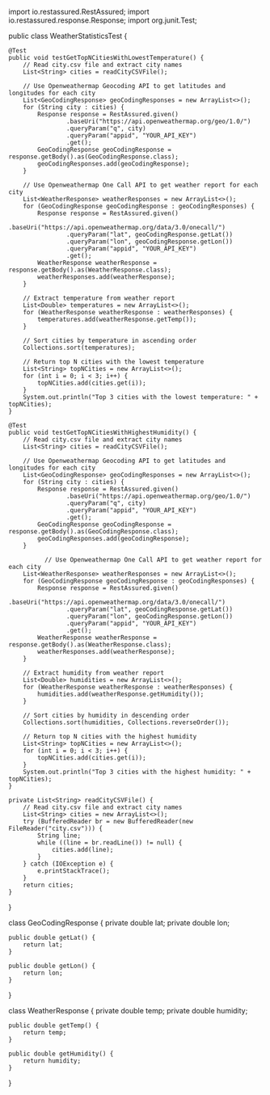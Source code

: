 import io.restassured.RestAssured;
import io.restassured.response.Response;
import org.junit.Test;

public class WeatherStatisticsTest {

    @Test
    public void testGetTopNCitiesWithLowestTemperature() {
        // Read city.csv file and extract city names
        List<String> cities = readCityCSVFile();

        // Use Openweathermap Geocoding API to get latitudes and longitudes for each city
        List<GeoCodingResponse> geoCodingResponses = new ArrayList<>();
        for (String city : cities) {
            Response response = RestAssured.given()
                    .baseUri("https://api.openweathermap.org/geo/1.0/")
                    .queryParam("q", city)
                    .queryParam("appid", "YOUR_API_KEY")
                    .get();
            GeoCodingResponse geoCodingResponse = response.getBody().as(GeoCodingResponse.class);
            geoCodingResponses.add(geoCodingResponse);
        }

        // Use Openweathermap One Call API to get weather report for each city
        List<WeatherResponse> weatherResponses = new ArrayList<>();
        for (GeoCodingResponse geoCodingResponse : geoCodingResponses) {
            Response response = RestAssured.given()
                    .baseUri("https://api.openweathermap.org/data/3.0/onecall/")
                    .queryParam("lat", geoCodingResponse.getLat())
                    .queryParam("lon", geoCodingResponse.getLon())
                    .queryParam("appid", "YOUR_API_KEY")
                    .get();
            WeatherResponse weatherResponse = response.getBody().as(WeatherResponse.class);
            weatherResponses.add(weatherResponse);
        }

        // Extract temperature from weather report
        List<Double> temperatures = new ArrayList<>();
        for (WeatherResponse weatherResponse : weatherResponses) {
            temperatures.add(weatherResponse.getTemp());
        }

        // Sort cities by temperature in ascending order
        Collections.sort(temperatures);

        // Return top N cities with the lowest temperature
        List<String> topNCities = new ArrayList<>();
        for (int i = 0; i < 3; i++) {
            topNCities.add(cities.get(i));
        }
        System.out.println("Top 3 cities with the lowest temperature: " + topNCities);
    }

    @Test
    public void testGetTopNCitiesWithHighestHumidity() {
        // Read city.csv file and extract city names
        List<String> cities = readCityCSVFile();

        // Use Openweathermap Geocoding API to get latitudes and longitudes for each city
        List<GeoCodingResponse> geoCodingResponses = new ArrayList<>();
        for (String city : cities) {
            Response response = RestAssured.given()
                    .baseUri("https://api.openweathermap.org/geo/1.0/")
                    .queryParam("q", city)
                    .queryParam("appid", "YOUR_API_KEY")
                    .get();
            GeoCodingResponse geoCodingResponse = response.getBody().as(GeoCodingResponse.class);
            geoCodingResponses.add(geoCodingResponse);
        }

              // Use Openweathermap One Call API to get weather report for each city
        List<WeatherResponse> weatherResponses = new ArrayList<>();
        for (GeoCodingResponse geoCodingResponse : geoCodingResponses) {
            Response response = RestAssured.given()
                    .baseUri("https://api.openweathermap.org/data/3.0/onecall/")
                    .queryParam("lat", geoCodingResponse.getLat())
                    .queryParam("lon", geoCodingResponse.getLon())
                    .queryParam("appid", "YOUR_API_KEY")
                    .get();
            WeatherResponse weatherResponse = response.getBody().as(WeatherResponse.class);
            weatherResponses.add(weatherResponse);
        }

        // Extract humidity from weather report
        List<Double> humidities = new ArrayList<>();
        for (WeatherResponse weatherResponse : weatherResponses) {
            humidities.add(weatherResponse.getHumidity());
        }

        // Sort cities by humidity in descending order
        Collections.sort(humidities, Collections.reverseOrder());

        // Return top N cities with the highest humidity
        List<String> topNCities = new ArrayList<>();
        for (int i = 0; i < 3; i++) {
            topNCities.add(cities.get(i));
        }
        System.out.println("Top 3 cities with the highest humidity: " + topNCities);
    }

    private List<String> readCityCSVFile() {
        // Read city.csv file and extract city names
        List<String> cities = new ArrayList<>();
        try (BufferedReader br = new BufferedReader(new FileReader("city.csv"))) {
            String line;
            while ((line = br.readLine()) != null) {
                cities.add(line);
            }
        } catch (IOException e) {
            e.printStackTrace();
        }
        return cities;
    }
}

class GeoCodingResponse {
    private double lat;
    private double lon;

    public double getLat() {
        return lat;
    }

    public double getLon() {
        return lon;
    }
}

class WeatherResponse {
    private double temp;
    private double humidity;

    public double getTemp() {
        return temp;
    }

    public double getHumidity() {
        return humidity;
    }
}
